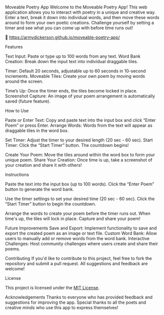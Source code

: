 Moveable Poetry App
Welcome to the Moveable Poetry App! This web application allows you to interact with poetry in a unique and creative way. Enter a text, break it down into individual words, and then move these words around to form your own poetic creations. Challenge yourself by setting a timer and see what you can come up with before time runs out!

🚀 https://armydickerson.github.io/moveable-poetry-app/

Features

Text Input: Paste or type up to 100 words from any text.
Word Bank Creation: Break down the input text into individual draggable tiles.

Timer: Default 20 seconds, adjustable up to 60 seconds in 10-second increments.
Moveable Tiles: Create your own poem by moving words around the screen.

Time’s Up: Once the timer ends, the tiles become locked in place.
Screenshot Capture: An image of your poem arrangement is automatically saved (future feature).

How to Use

Paste or Enter Text: Copy and paste text into the input box and click “Enter Poem” or press Enter.
Arrange Words: Words from the text will appear as draggable tiles in the word box.

Set Timer: Adjust the timer to your desired length (20 sec - 60 sec).
Start Timer: Click the “Start Timer” button. The countdown begins!

Create Your Poem: Move the tiles around within the word box to form your unique poem.
Share Your Creation: Once time is up, take a screenshot of your creation and share it with others!

Instructions

Paste the text into the input box (up to 100 words).
Click the “Enter Poem” button to generate the word bank.

Use the timer settings to set your desired time (20 sec - 60 sec).
Click the “Start Timer” button to begin the countdown.

Arrange the words to create your poem before the timer runs out.
When time's up, the tiles will lock in place. Capture and share your poem!



Future Improvements
Save and Export: Implement functionality to save and export the created poem as an image or text file.
Custom Word Bank: Allow users to manually add or remove words from the word bank.
Interactive Challenges: Host community challenges where users create and share their poems.

Contributing
If you'd like to contribute to this project, feel free to fork the repository and submit a pull request. All suggestions and feedback are welcome!

License

This project is licensed under the [MIT License](LICENSE).


Acknowledgements
Thanks to everyone who has provided feedback and suggestions for improving the app.
Special thanks to all the poets and creative minds who use this app to express themselves!
